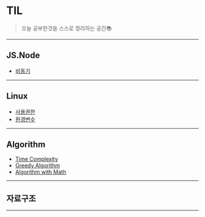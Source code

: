 # TIL
> 오늘 공부한것을 스스로 정리하는 공간📚
***

## JS.Node

- [비동기]()

---

## Linux

- [사용권한](Linux/environment_varaible.md)
- [환경변수](Linux/environment_varaible.md)

---

## Algorithm

- [Time Complexity](Algorithm/Time_Complexity/timecomplexity.md)
- [Greedy Algorithm](Algorithm/greedy_algorithm/greedyalgorithm.md)
- [Algorithm with Math]()

---

## 자료구조




---
